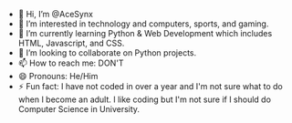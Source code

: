 - 👋 Hi, I’m @AceSynx
- 👀 I’m interested in technology and computers, sports, and gaming.
- 🌱 I’m currently learning Python & Web Development which includes HTML, Javascript, and CSS.
- 💞️ I’m looking to collaborate on Python projects.
- 📫 How to reach me: DON'T
- 😄 Pronouns: He/Him
- ⚡ Fun fact: I have not coded in over a year and I'm not sure what to do when I become an adult. I like coding but I'm not sure if I should do Computer Science in University.

<!---
AceSynx/AceSynx is a ✨ special ✨ repository because its `README.md` (this file) appears on your GitHub profile.
You can click the Preview link to take a look at your changes.
--->
